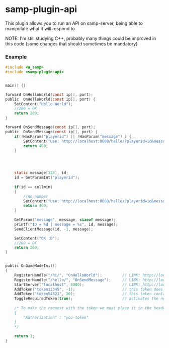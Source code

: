 # samp-plugin-api

This plugin allows you to run an API on samp-server, being able to manipulate what it will respond to

NOTE: I'm still studying C++, probably many things could be improved in this code (some changes that should sometimes be mandatory)


### Example

```c
#include <a_samp>
#include <samp-plugin-api>


main() {}

forward OnHelloWorld(const ip[], port);
public  OnHelloWorld(const ip[], port) {
    SetContent("Hello World");
    //200 = OK
    return 200;
}

forward OnSendMessage(const ip[], port);
public  OnSendMessage(const ip[], port) {
    if(!HasParam("playerid") || !HasParam("message") ) {
        SetContent("Use: http://localhost:8080/hello/?playerid=id&message=msg");
        return 400;
    }




    static message[128], id;
    id = GetParamInt("playerid");
    
    if(id == cellmin)
    {
        //no number
        SetContent("Use: http://localhost:8080/hello/?playerid=id&message=msg");
        return 400;
    }
    
    GetParam("message", message, sizeof message);
	printf("ID = %d | message = %s", id, message);
    SendClientMessage(id, -1, message);

    SetContent("OK :D");
    //200 = OK
    return 200;
}


public OnGameModeInit()
{
    RegisterHandle("/hi/", "OnHelloWorld"); 		// LINK: http://localhost:8080/hi/
    RegisterHandle("/hello/", "OnSendMessage"); 	// LINK: http://localhost:8080/hello/
    StartServer("localhost", 8080);		 			// LINK: http://localhost:8080/
	AddToken("token12345", -1); 					// this token does not contain rate limit
	AddToken("token54321", 20); 					// this token contains rate limit of 50 requests per minute
	ToggleRequiredToken(true);                      // activates the need for a token to make requests
	
	/* To make the request with the token we must place it in the headers like this
	{
		"Authorization" : "you-token"
	}
	*/
	
    return 1;
}
```